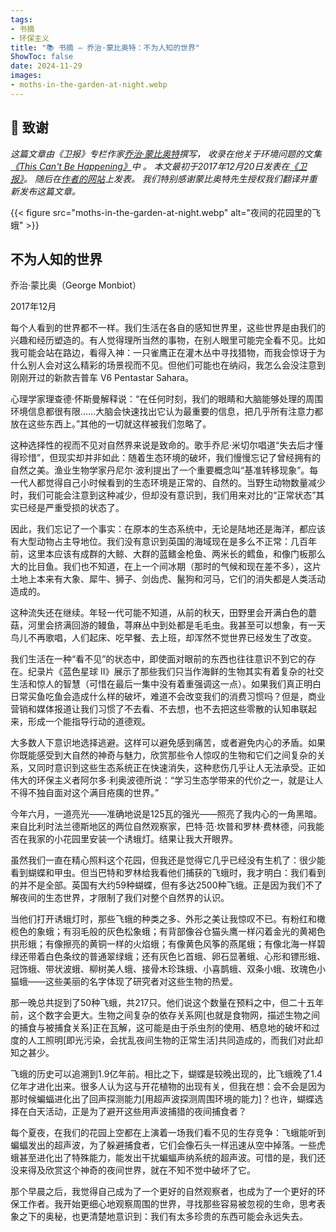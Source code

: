 ```yaml
---
tags:
- 书摘
- 环保主义
title: "📚 书摘 — 乔治·蒙比奥特：不为人知的世界"
ShowToc: false
date: 2024-11-29
images:
- moths-in-the-garden-at-night.webp
---
```


## 🙏 致谢

*这篇文章由《卫报》专栏作家[乔治·蒙比奥特](https://www.monbiot.com/)撰写，
收录在他关于环境问题的文集[《This Can't Be Happening》](https://www.goodreads.com/book/show/55663836-this-can-t-be-happening)中 。
本文最初于2017年12月20日发表在[《卫报》](https://www.theguardian.com/commentisfree/2017/dec/20/selective-blindness-lethal-natural-world-open-eyes-environment-ecosystem)。
随后在[作者的网站](https://www.monbiot.com/2017/12/28/the-unseen-world/)上发表。
我们特别感谢蒙比奥特先生授权我们翻译并重新发布这篇文章。*

{{< figure src="moths-in-the-garden-at-night.webp" alt="夜间的花园里的飞蛾" >}}

## 不为人知的世界

乔治·蒙比奥（George Monbiot）  

2017年12月

每个人看到的世界都不一样。我们生活在各自的感知世界里，这些世界是由我们的兴趣和经历塑造的。有人觉得理所当然的事物，在别人眼里可能完全看不见。比如我可能会站在路边，看得入神：一只雀鹰正在灌木丛中寻找猎物，而我会惊讶于为什么别人会对这么精彩的场景视而不见。但他们可能也在纳闷，我怎么会没注意到刚刚开过的新款吉普车 V6 Pentastar Sahara。

心理学家理查德·怀斯曼解释说：“在任何时刻，我们的眼睛和大脑能够处理的周围环境信息都很有限……大脑会快速找出它认为最重要的信息，把几乎所有注意力都放在这些东西上。”其他的一切就这样被我们忽略了。

这种选择性的视而不见对自然界来说是致命的。歌手乔尼·米切尔唱道“失去后才懂得珍惜”，但现实却并非如此：随着生态环境的破坏，我们慢慢忘记了曾经拥有的自然之美。渔业生物学家丹尼尔·波利提出了一个重要概念叫“基准转移现象”。每一代人都觉得自己小时候看到的生态环境是正常的、自然的。当野生动物数量减少时，我们可能会注意到这种减少，但却没有意识到，我们用来对比的“正常状态”其实已经是严重受损的状态了。

因此，我们忘记了一个事实：在原本的生态系统中，无论是陆地还是海洋，都应该有大型动物占主导地位。我们没有意识到英国的海域现在是多么不正常：几百年前，这里本应该有成群的大鲸、大群的蓝鳍金枪鱼、两米长的鳕鱼，和像门板那么大的比目鱼。我们也不知道，在上一个间冰期（那时的气候和现在差不多），这片土地上本来有大象、犀牛、狮子、剑齿虎、鬣狗和河马，它们的消失都是人类活动造成的。

这种流失还在继续。年轻一代可能不知道，从前的秋天，田野里会开满白色的蘑菇，河里会挤满回游的鳗鱼，荨麻丛中到处都是毛毛虫。我甚至可以想象，有一天鸟儿不再歌唱，人们起床、吃早餐、去上班，却浑然不觉世界已经发生了改变。

我们生活在一种“看不见”的状态中，即使面对眼前的东西也往往意识不到它的存在。纪录片《蓝色星球 II》展示了那些我们只当作海鲜的生物其实有着复杂的社交生活和惊人的智慧（可惜在最后一集中没有着重强调这一点）。如果我们真正明白日常买鱼吃鱼会造成什么样的破坏，难道不会改变我们的消费习惯吗？但是，商业营销和媒体报道让我们习惯了不去看、不去想，也不去把这些零散的认知串联起来，形成一个能指导行动的道德观。

大多数人下意识地选择逃避。这样可以避免感到痛苦，或者避免内心的矛盾。如果你既能感受到大自然的神奇与魅力，欣赏那些令人惊叹的生物和它们之间复杂的关系，又同时意识到这些生态系统正在快速消失，这种悲伤几乎让人无法承受。正如伟大的环保主义者阿尔多·利奥波德所说：“学习生态学带来的代价之一，就是让人不得不独自面对这个满目疮痍的世界。”

今年六月，一道亮光——准确地说是125瓦的强光——照亮了我内心的一角黑暗。来自比利时法兰德斯地区的两位自然观察家，巴特·范·坎普和罗林·费林德，问我能否在我家的小花园里安装一个诱蛾灯。结果让我大开眼界。

虽然我们一直在精心照料这个花园，但我还是觉得它几乎已经没有生机了：很少能看到蝴蝶和甲虫。但当巴特和罗林给我看他们捕获的飞蛾时，我才明白：我们看到的并不是全部。英国有大约59种蝴蝶，但有多达2500种飞蛾。正是因为我们不了解夜间的生态世界，才限制了我们对整个自然界的认识。

当他们打开诱蛾灯时，那些飞蛾的种类之多、外形之美让我惊叹不已。有粉红和橄榄色的象蛾；有羽毛般的灰色松象蛾；有背部像谷仓猫头鹰一样闪着金光的黄褐色拱形蛾；有像擦亮的黄铜一样的火焰蛾；有像黄色风筝的燕尾蛾；有像北海一样碧绿还带着白色条纹的普通翠绿蛾；还有灰色匕首蛾、卵石显著蛾、心形和镖形蛾、冠饰蛾、带状波蛾、柳树美人蛾、接骨木珍珠蛾、小喜鹊蛾、双条小蛾、玫瑰色小猫蛾——这些美丽的名字体现了研究者对这些生物的热爱。

那一晚总共捉到了50种飞蛾，共217只。他们说这个数量在预料之中，但二十五年前，这个数字会更大。生物之间复杂的依存关系网[也就是食物网，描述生物之间的捕食与被捕食关系]正在瓦解，这可能是由于杀虫剂的使用、栖息地的破坏和过度的人工照明[即光污染，会扰乱夜间生物的正常生活]共同造成的，而我们对此却知之甚少。

飞蛾的历史可以追溯到1.9亿年前。相比之下，蝴蝶是较晚出现的，比飞蛾晚了1.4亿年才进化出来。很多人认为这与开花植物的出现有关，但我在想：会不会是因为那时候蝙蝠进化出了回声探测能力[用超声波探测周围环境的能力]？也许，蝴蝶选择在白天活动，正是为了避开这些用声波捕猎的夜间捕食者？

每个夏夜，在我们的花园上空都在上演着一场我们看不见的生存竞争：飞蛾能听到蝙蝠发出的超声波，为了躲避捕食者，它们会像石头一样迅速从空中掉落。一些虎蛾甚至进化出了特殊能力，能发出干扰蝙蝠声纳系统的超声波。可惜的是，我们还没来得及欣赏这个神奇的夜间世界，就在不知不觉中破坏了它。

那个早晨之后，我觉得自己成为了一个更好的自然观察者，也成为了一个更好的环保工作者。我开始更细心地观察周围的世界，寻找那些容易被忽视的生命，思考表象之下的奥秘，也更清楚地意识到：我们有太多珍贵的东西可能会永远失去。
